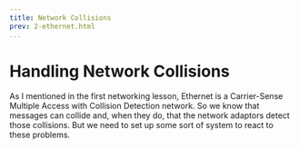 ```yaml
---
title: Network Collisions
prev: 2-ethernet.html
...
```


# Handling Network Collisions

As I mentioned in the first networking lesson, Ethernet is a Carrier-Sense
Multiple Access with Collision Detection network. So we know that messages can
collide and, when they do, that the network adaptors detect those collisions.
But we need to set up some sort of system to react to these problems.
